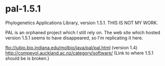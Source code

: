 # pal-1.5.1
Phylogenetics Applications Library, version 1.5.1. THIS IS NOT MY WORK.

PAL is an orphaned project which I still rely on. The web site which hosted version 1.5.1 seems to have
disappeared, so I'm replicating it here. 

ftp://iubio.bio.indiana.edu/molbio/java/pal/pal.html
(version 1.4)
http://compevol.auckland.ac.nz/category/software/
(Link to where 1.5.1 should be is broken.)

